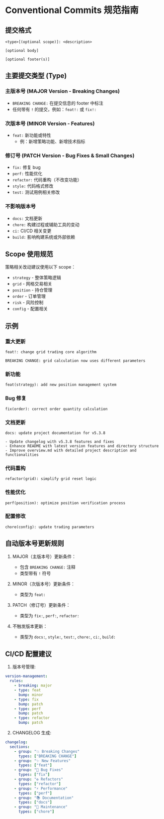 # Conventional Commits 规范指南

## 提交格式
```
<type>[(optional scope)]: <description>

[optional body]

[optional footer(s)]
```

## 主要提交类型 (Type)

### 主版本号 (MAJOR Version - Breaking Changes)
- `BREAKING CHANGE:` 在提交信息的 footer 中标注
- 任何带有 `!` 的提交，例如：`feat!:` 或 `fix!:`

### 次版本号 (MINOR Version - Features)
- `feat:` 新功能或特性
  - 例：新增策略功能、新增技术指标

### 修订号 (PATCH Version - Bug Fixes & Small Changes)
- `fix:` 修复 bug
- `perf:` 性能优化
- `refactor:` 代码重构（不改变功能）
- `style:` 代码格式修改
- `test:` 测试用例相关修改

### 不影响版本号
- `docs:` 文档更新
- `chore:` 构建过程或辅助工具的变动
- `ci:` CI/CD 相关变更
- `build:` 影响构建系统或外部依赖

## Scope 使用规范
策略相关改动建议使用以下 scope：
- `strategy` - 整体策略逻辑
- `grid` - 网格交易相关
- `position` - 持仓管理
- `order` - 订单管理
- `risk` - 风险控制
- `config` - 配置相关

## 示例

### 重大更新
```
feat!: change grid trading core algorithm

BREAKING CHANGE: grid calculation now uses different parameters
```

### 新功能
```
feat(strategy): add new position management system
```

### Bug 修复
```
fix(order): correct order quantity calculation
```

### 文档更新
```
docs: update project documentation for v5.3.8

- Update changelog with v5.3.8 features and fixes
- Enhance README with latest version features and directory structure
- Improve overview.md with detailed project description and functionalities
```

### 代码重构
```
refactor(grid): simplify grid reset logic
```

### 性能优化
```
perf(position): optimize position verification process
```

### 配置修改
```
chore(config): update trading parameters
```

## 自动版本号更新规则

1. MAJOR（主版本号）更新条件：
   - 包含 `BREAKING CHANGE:` 注释
   - 类型带有 `!` 符号

2. MINOR（次版本号）更新条件：
   - 类型为 `feat:`

3. PATCH（修订号）更新条件：
   - 类型为 `fix:`, `perf:`, `refactor:`

4. 不触发版本更新：
   - 类型为 `docs:`, `style:`, `test:`, `chore:`, `ci:`, `build:`

## CI/CD 配置建议

1. 版本号管理:
```yaml
version-management:
  rules:
    - breaking: major
    - type: feat
      bump: minor
    - type: fix
      bump: patch
    - type: perf
      bump: patch
    - type: refactor
      bump: patch
```

2. CHANGELOG 生成:
```yaml
changelog:
  sections:
    - group: "💥 Breaking Changes"
      types: ["BREAKING CHANGE"]
    - group: "✨ New Features"
      types: ["feat"]
    - group: "🐛 Bug Fixes"
      types: ["fix"]
    - group: "♻️ Refactors"
      types: ["refactor"]
    - group: "⚡ Performance"
      types: ["perf"]
    - group: "📚 Documentation"
      types: ["docs"]
    - group: "🔧 Maintenance"
      types: ["chore"]
```